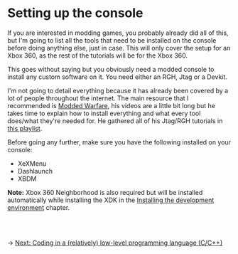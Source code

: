 # Setting up the console

If you are interested in modding games, you probably already did all of this, but I'm going to list all the tools that need to be installed on the console before doing anything else, just in case.
This will only cover the setup for an Xbox 360, as the rest of the tutorials will be for the Xbox 360.

This goes without saying but you obviously need a modded console to install any custom software on it. You need either an RGH, Jtag or a Devkit.

I'm not going to detail everything because it has already been covered by a lot of people throughout the internet. The main resource that I recommended is [Modded Warfare](https://www.youtube.com/user/xXModdedWarfareXx), his videos are a little bit long but he takes time to explain how to install everything and what every tool does/what they're needed for. He gathered all of his Jtag/RGH tutorials in [this playlist](https://www.youtube.com/playlist?list=PLn7ji3VsPy3FCoZ5E3zWz5tS5iWbysPZX).

Before going any further, make sure you have the following installed on your console:

-   XeXMenu
-   Dashlaunch
-   XBDM

**Note:** Xbox 360 Neighborhood is also required but will be installed automatically while installing the XDK in the [Installing the development environment](install-env.md) chapter.

<br/><br/>

&rarr; [Next: Coding in a (relatively) low-level programming language (C/C++)](coding.md)
